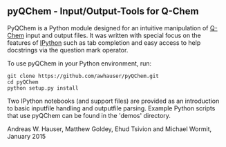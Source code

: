 ## pyQChem - Input/Output-Tools for Q-Chem
 

PyQChem is a Python module designed for an intuitive manipulation of
[Q-Chem](http://www.q-chem.com) input and output files.
It was written with special focus on the features of [IPython](http://ipython.org) such as tab completion and easy access to help docstrings via the question mark operator.

To use pyQChem in your Python environment, run:
```
git clone https://github.com/awhauser/pyQChem.git
cd pyQChem
python setup.py install
```

Two IPython notebooks (and support files) are provided as an introduction
to basic inputfile handling and outputfile parsing.
Example Python scripts that use pyQChem can be found in the 'demos' directory.

Andreas W. Hauser, Matthew Goldey, Ehud Tsivion and Michael Wormit, January 2015
